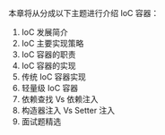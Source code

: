 本章将从分成以下主题进行介绍 IoC 容器：

1. IoC 发展简介
2. IoC 主要实现策略
3. IoC 容器的职责
4. IoC 容器的实现
5. 传统 IoC 容器实现
6. 轻量级 IoC 容器
7. 依赖查找 Vs 依赖注入
8. 构造器注入 Vs Setter 注入
9. 面试题精选

